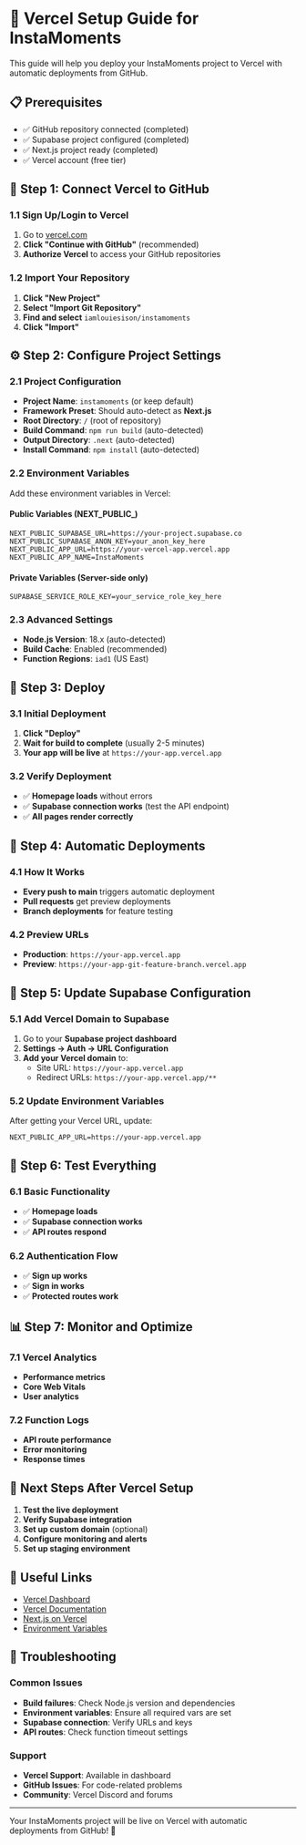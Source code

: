 # 🚀 Vercel Setup Guide for InstaMoments

This guide will help you deploy your InstaMoments project to Vercel with automatic deployments from GitHub.

## 📋 Prerequisites

- ✅ GitHub repository connected (completed)
- ✅ Supabase project configured (completed)
- ✅ Next.js project ready (completed)
- ✅ Vercel account (free tier)

## 🔗 Step 1: Connect Vercel to GitHub

### 1.1 Sign Up/Login to Vercel
1. Go to [vercel.com](https://vercel.com)
2. **Click "Continue with GitHub"** (recommended)
3. **Authorize Vercel** to access your GitHub repositories

### 1.2 Import Your Repository
1. **Click "New Project"**
2. **Select "Import Git Repository"**
3. **Find and select** `iamlouiesison/instamoments`
4. **Click "Import"**

## ⚙️ Step 2: Configure Project Settings

### 2.1 Project Configuration
- **Project Name**: `instamoments` (or keep default)
- **Framework Preset**: Should auto-detect as **Next.js**
- **Root Directory**: `/` (root of repository)
- **Build Command**: `npm run build` (auto-detected)
- **Output Directory**: `.next` (auto-detected)
- **Install Command**: `npm install` (auto-detected)

### 2.2 Environment Variables
Add these environment variables in Vercel:

#### **Public Variables (NEXT_PUBLIC_)**
```
NEXT_PUBLIC_SUPABASE_URL=https://your-project.supabase.co
NEXT_PUBLIC_SUPABASE_ANON_KEY=your_anon_key_here
NEXT_PUBLIC_APP_URL=https://your-vercel-app.vercel.app
NEXT_PUBLIC_APP_NAME=InstaMoments
```

#### **Private Variables (Server-side only)**
```
SUPABASE_SERVICE_ROLE_KEY=your_service_role_key_here
```

### 2.3 Advanced Settings
- **Node.js Version**: 18.x (auto-detected)
- **Build Cache**: Enabled (recommended)
- **Function Regions**: `iad1` (US East)

## 🚀 Step 3: Deploy

### 3.1 Initial Deployment
1. **Click "Deploy"**
2. **Wait for build to complete** (usually 2-5 minutes)
3. **Your app will be live** at `https://your-app.vercel.app`

### 3.2 Verify Deployment
- ✅ **Homepage loads** without errors
- ✅ **Supabase connection works** (test the API endpoint)
- ✅ **All pages render correctly**

## 🔄 Step 4: Automatic Deployments

### 4.1 How It Works
- **Every push to main** triggers automatic deployment
- **Pull requests** get preview deployments
- **Branch deployments** for feature testing

### 4.2 Preview URLs
- **Production**: `https://your-app.vercel.app`
- **Preview**: `https://your-app-git-feature-branch.vercel.app`

## 🔧 Step 5: Update Supabase Configuration

### 5.1 Add Vercel Domain to Supabase
1. Go to your **Supabase project dashboard**
2. **Settings → Auth → URL Configuration**
3. **Add your Vercel domain** to:
   - Site URL: `https://your-app.vercel.app`
   - Redirect URLs: `https://your-app.vercel.app/**`

### 5.2 Update Environment Variables
After getting your Vercel URL, update:
```
NEXT_PUBLIC_APP_URL=https://your-app.vercel.app
```

## 🧪 Step 6: Test Everything

### 6.1 Basic Functionality
- ✅ **Homepage loads**
- ✅ **Supabase connection works**
- ✅ **API routes respond**

### 6.2 Authentication Flow
- ✅ **Sign up works**
- ✅ **Sign in works**
- ✅ **Protected routes work**

## 📊 Step 7: Monitor and Optimize

### 7.1 Vercel Analytics
- **Performance metrics**
- **Core Web Vitals**
- **User analytics**

### 7.2 Function Logs
- **API route performance**
- **Error monitoring**
- **Response times**

## 🎯 Next Steps After Vercel Setup

1. **Test the live deployment**
2. **Verify Supabase integration**
3. **Set up custom domain** (optional)
4. **Configure monitoring and alerts**
5. **Set up staging environment**

## 🔗 Useful Links

- [Vercel Dashboard](https://vercel.com/dashboard)
- [Vercel Documentation](https://vercel.com/docs)
- [Next.js on Vercel](https://vercel.com/docs/functions/serverless-functions/runtimes/nodejs)
- [Environment Variables](https://vercel.com/docs/projects/environment-variables)

## 🚨 Troubleshooting

### Common Issues
- **Build failures**: Check Node.js version and dependencies
- **Environment variables**: Ensure all required vars are set
- **Supabase connection**: Verify URLs and keys
- **API routes**: Check function timeout settings

### Support
- **Vercel Support**: Available in dashboard
- **GitHub Issues**: For code-related problems
- **Community**: Vercel Discord and forums

---

Your InstaMoments project will be live on Vercel with automatic deployments from GitHub! 🎉

